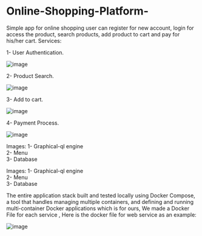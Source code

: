 # Online-Shopping-Platform-
Simple app for online shopping user can register for  new account, login for access the product, search  products, add product to cart and pay for his/her cart.
Services: 



1-	User Authentication.


![image](https://github.com/BadrAhmed05/Online-Shopping-Platform-/assets/93046762/41392c9c-1505-4c40-ba8f-5be25b69c9ef)

2-	Product Search.


![image](https://github.com/BadrAhmed05/Online-Shopping-Platform-/assets/93046762/b83584ce-1743-49ab-b5d9-99d3cd94ba37)

3-	Add to cart.


![image](https://github.com/BadrAhmed05/Online-Shopping-Platform-/assets/93046762/456d2d5f-c7a5-4ac3-af63-9e5ff8590cd0)

4-	Payment Process. 


![image](https://github.com/BadrAhmed05/Online-Shopping-Platform-/assets/93046762/694e196b-1c5e-48c3-8e3c-66c7e4e3b5d6)

Images: 
1-	Graphical-ql engine  
2-	Menu  
3-	Database  

Images: 
1-	Graphical-ql engine  
2-	Menu  
3-	Database  


The entire application stack built and tested locally using Docker Compose, a tool that handles managing multiple containers, and defining and running multi-container Docker applications which is for ours, We made a Docker File for each service , Here is the docker file for web service as an example: 



![image](https://github.com/BadrAhmed05/Online-Shopping-Platform-/assets/93046762/a907eae8-c14c-424c-a8ef-40f889e16a51)
